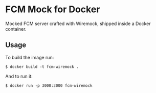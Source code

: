 # FCM Mock for Docker

Mocked FCM server crafted with Wiremock, shipped inside a Docker container.

## Usage
To build the image run:

```
$ docker build -t fcm-wiremock .
```
And to run it:
```
$ docker run -p 3000:3000 fcm-wiremock
```